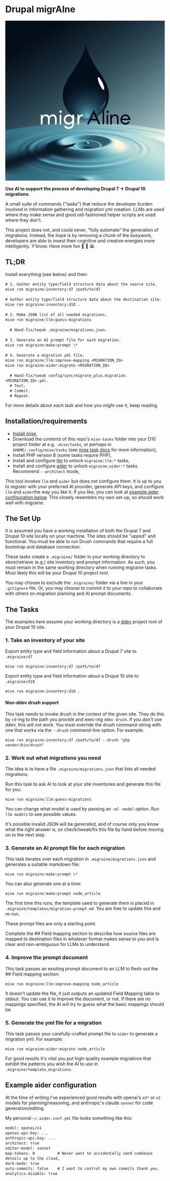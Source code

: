 # Drupal migrAIne

![migrAIne logo](migraine.jpeg "migrAIne logo")

**Use AI to support the process of developing Drupal 7 → Drupal 10 migrations.**

A small suite of commands ("tasks") that reduce the developer burden involved in information gathering and migration yml 
creation. LLMs are used where they make sense and good old-fashioned helper scripts are used where they don&apos;t.

This project does not, and could never, &ldquo;fully automate&rdquo; the generation of migrations. Instead, the hope is 
by removing a chunk of the busywork, developers are able to invest their cognitive and creative energies more 
intelligently. Y&apos;know. Have more fun 🚀 🎉 😀.


## TL;DR

Install everything (see below) and then:

    # 1. Gather entity type/field structure data about the source site.
    mise run migraine:inventory:d7 /path/to/d7

    # Gather entity type/field structure data about the destination site.
    mise run migraine:inventory:d10 .

    # 2. Make JSON list of all needed migrations.
    mise run migraine:llm:guess-migrations

      # Hand-fix/tweak .migraine/migrations.json.

    # 3. Generate an AI prompt file for each migration.
    mise run migraine:make:prompt \*

    # 4. Generate a migration yml file.
    mise run migraine:llm:improve-mapping <MIGRATION_ID>
    mise run migraine:aider:migrate <MIGRATION_ID>

      # Hand-fix/tweak config/sync/migrate_plus.migration.<MIGRATION_ID>.yml.
      # Test.
      # Commit.
      # Repeat.

For more details about each task and how you might use it, keep reading.

## Installation/requirements

 - [Install mise](https://mise.jdx.dev/getting-started.html),
 - Download the contents of this repo's `mise-tasks` folder into your D10 project folder at e.g. `.mise/tasks`, or perhaps in `$HOME/.config/mise/tasks` (see [mise task docs](https://mise.jdx.dev/tasks/) for more information),
 - Install PHP version 8 (some tasks require PHP),
 - Install and configure [llm](https://github.com/simonw/llm) to unlock `migraine:llm:*` tasks,
 - Install and configure [aider](https://github.com/Aider-AI/aider) to unlock `migraine:aider:*` tasks. Recommend `--architect` mode,

This tool _invokes_ `llm` and `aider` but does not configure them. It is up to you to register with your preferred AI 
provider, generate API keys, and configure `llm` and `aider`the way you like it. If you like, you can look at 
[example aider configuration below](#example-aider-configuration). This closely resembles my own set-up, so should work
well with migraine.


## The Set Up

It is assumed you have a working installation of both the Drupal 7 and Drupal 10 site locally on your machine. The 
sites should be "upped" and functional. You must be able to run Drush commands that require a full bootstrap and
database connection.

These tasks create a `.migraine/` folder in your working directory to store/retrieve (e.g.) site inventory and 
prompt information. As such, you must remain in the same working directory when running migraine tasks. Most likely this 
will be your Drupal 10 project root.

You may choose to exclude the `.migraine/` folder via a line in your `.gitignore` file. Or, you may choose to commit it 
to your repo to collaborate with others on migration planning and AI prompt documents.


## The Tasks

The examples here assume your working directory is a [ddev](https://github.com/ddev/ddev) project root of your Drupal 10 site.


### 1. Take an inventory of your site

Export entity type and field information about a Drupal 7 site to `.migraine/d7`

    mise run migraine:inventory:d7 /path/to/d7

Export entity type and field information about a Drupal 10 site to `.migraine/d10`

    mise run migraine:inventory:d10 .

#### Non-ddev drush support

This task needs to invoke drush in the context of the given site. They do this by `cd`-ing to the path you provide and exec-ing `ddev drush`. If you don't use ddev, this will not work. You must override the drush command-string with one that works via the `--drush` command-line option. For example:

    mise run migraine:inventory:d7 /path/to/d7 --drush "php vendor/bin/drush"


### 2. Work out what migrations you need

The idea is to have a file `.migraine/migrations.json` that lists all needed migrations.

Run this task to ask AI to look at your site inventories and generate this file for you:

    mise run migraine:llm:guess-migrations

You can change what model is used by passing an `-m`/`--model` option. Run `llm models` to see possible values.

It's possible invalid JSON will be generated, and of course only you know what the right answer is, so check/tweak/fix
this file by hand before moving on to the next step.


### 3. Generate an AI prompt file for each migration

This task iterates over each migration in `.migraine/migrations.json` and generates a suitable markdown file:

    mise run migraine:make:prompt \*

You can also generate one at a time:

    mise run migraine:make:prompt node_article

The first time this runs, the template used to generate them is placed in `.migraine/templates/migration-prompt.md`.
You are free to update this and re-run.

These prompt files are only a starting point. 

Complete the ## Field mapping section to describe how source files are mapped to destination files in whatever format
makes sense to you and is clear and non-ambiguous for LLMs to understand.


### 4. Improve the prompt document

This task passes an existing prompt document to an LLM to flesh-out the ## Field mapping section:

    mise run migraine:llm:improve-mapping node_article

It doesn't update the file, it just outputs an updated Field Mapping table to stdout. You can use it to
improve the document, or not. If there are no mappings specified, the AI will try to guess what the
basic mappings should be.


### 5. Generate the yml file for a migration

This task passes your carefully-crafted prompt file to `aider` to generate a migration yml. For example:

    mise run migraine:aider:migrate node_article

For good results it's vital you put high-quality example migrations that exhibit the patterns you wish the AI to use in 
`.migraine/template_migrations`.


## Example aider configuration

At the time of writing I've experienced good results with openai's `o3*` or `o1` models for planning/reasoning, and anthropic's
claude `sonnet` for code generation/editing.

My personal `~/.aider.conf.yml` file looks something like this:

    model: openai/o1
    openai-api-key: ...
    anthropic-api-key: ...
    architect: true
    editor-model: sonnet
    map-tokens: 0          # Never want to accidentally send codebase details up to the cloud,
    dark-mode: true
    auto-commits: false    # I want to control my own commits thank you,
    analytics-disable: true
